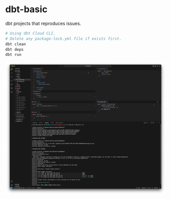 # dbt-basic

dbt projects that reproduces issues.

```sh
# Using dbt Cloud CLI.
# Delete any package-lock.yml file if exists first.
dbt clean
dbt deps
dbt run
```

![alt text](image.png)
